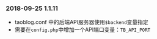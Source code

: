 ### 2018-09-25 1.1.11

- taoblog.conf 中的后端API服务器使用`$backend`变量指定
- 需要在`config.php`中增加一个API端口变量：`TB_API_PORT`
